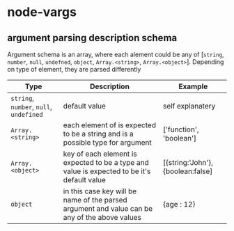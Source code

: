 # node-vargs


## argument parsing description schema
Argument schema is an array, where each alement could be any of [`string`, `number`, `null`, `undefned`, `object`, `Array.<string>`, `Array.<object>`]. Depending on type of element, they are parsed differently

|Type| Description| Example|
|----|-----|---|
|`string`, `number`, `null`, `undefined` | default value| self explanatery|
|`Array.<string>` |  each element of is expected to be a string and is a possible type for argument  | ['function', 'boolean']|
|`Array.<object>` |  key of each element is expected to be a type and value is expected to be it's default value  | [{string:'John'}, {boolean:false]|
| `object`| in this case key will be name of the parsed argument and value can be any of the above values| {age : 12}
